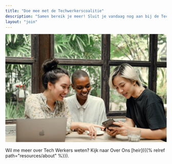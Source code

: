 ```yaml
---
title: "Doe mee met de Techwerkerscoalitie"
description: "Samen bereik je meer! Sluit je vandaag nog aan bij de Techwerkerscoalitie. Vul het aanmeldformulier in en een techwerker neemt contact met je op."
layout: "join"
---
```


![Drie mensen zitten rond een tafel in een café achter een laptop, samen lachend, en wijzen naar een mobiele telefoon. Afbeelding door Ketut Subiyanto op Pexels.](join.jpg)

Wil me meer over Tech Werkers weten? Kijk naar Over Ons [heir]({{% relref path="resources/about" %}}).
